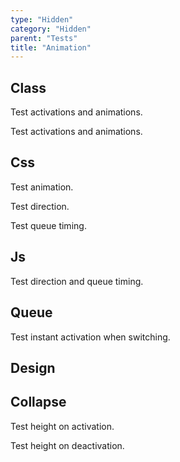 ```yaml
---
type: "Hidden"
category: "Hidden"
parent: "Tests"
title: "Animation"
---
```


## Class

Test activations and animations.

<demo>
  <demoinline src="demos/components/toggle/animation-multiple">
  </demoinline>
  <demoinline src="demos/components/overlay/animation-multiple">
  </demoinline>
  <demoinline src="demos/components/drop/animation-multiple">
  </demoinline>
  <demoinline src="demos/components/tooltip/animation-multiple">
  </demoinline>
</demo>

Test activations and animations.

<demo>
  <demoinline src="demos/components/toggle/animation-multiple-delay">
  </demoinline>
</demo>

## Css

Test animation.

Test direction.

Test queue timing.

<demo>
  <demoinline src="demos/components/toggle/animation-css">
  </demoinline>
  <demoinline src="demos/components/overlay/animation-css">
  </demoinline>
  <demoinline src="demos/components/drop/animation-css">
  </demoinline>
  <demoinline src="demos/components/tooltip/animation-css">
  </demoinline>
</demo>

## Js

Test direction and queue timing.

<demo>
  <demoinline src="demos/components/toggle/animation-js">
  </demoinline>
  <demoinline src="demos/components/overlay/animation-js">
  </demoinline>
  <demoinline src="demos/components/drop/animation-js">
  </demoinline>
  <demoinline src="demos/components/tooltip/animation-js">
  </demoinline>
</demo>

## Queue

Test instant activation when switching.

<demo>
  <demoinline src="demos/components/toggle/animation-multiple-noqueue">
  </demoinline>
  <demoinline src="demos/components/overlay/animation-multiple-noqueue">
  </demoinline>
  <demoinline src="demos/components/drop/animation-multiple-noqueue">
  </demoinline>
  <demoinline src="demos/components/tooltip/animation-multiple-noqueue">
  </demoinline>
</demo>

## Design

<demo>
  <demoinline src="demos/components/toggle/animation-design">
  </demoinline>
  <demoinline src="demos/components/overlay/animation-design">
  </demoinline>
  <demoinline src="demos/components/drop/animation-design">
  </demoinline>
  <demoinline src="demos/components/tooltip/animation-design">
  </demoinline>
</demo>

## Collapse

Test height on activation.

Test height on deactivation.

<demo>
  <demoinline src="demos/components/animation/collapse-height">
  </demoinline>
  <demoinline src="demos/components/animation/collapse-width">
  </demoinline>
  <demoinline src="demos/components/animation/collapse-text">
  </demoinline>
</demo>
